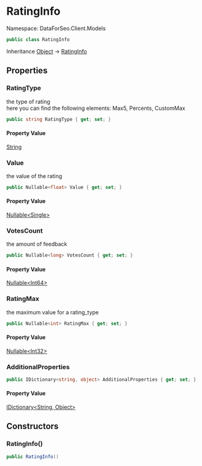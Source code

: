 # RatingInfo

Namespace: DataForSeo.Client.Models

```csharp
public class RatingInfo
```

Inheritance [Object](https://docs.microsoft.com/en-us/dotnet/api/system.object) → [RatingInfo](./dataforseo.client.models.ratinginfo.md)

## Properties

### **RatingType**

the type of rating
 <br>here you can find the following elements: Max5, Percents, CustomMax

```csharp
public string RatingType { get; set; }
```

#### Property Value

[String](https://docs.microsoft.com/en-us/dotnet/api/system.string)<br>

### **Value**

the value of the rating

```csharp
public Nullable<float> Value { get; set; }
```

#### Property Value

[Nullable&lt;Single&gt;](https://docs.microsoft.com/en-us/dotnet/api/system.nullable-1)<br>

### **VotesCount**

the amount of feedback

```csharp
public Nullable<long> VotesCount { get; set; }
```

#### Property Value

[Nullable&lt;Int64&gt;](https://docs.microsoft.com/en-us/dotnet/api/system.nullable-1)<br>

### **RatingMax**

the maximum value for a rating_type

```csharp
public Nullable<int> RatingMax { get; set; }
```

#### Property Value

[Nullable&lt;Int32&gt;](https://docs.microsoft.com/en-us/dotnet/api/system.nullable-1)<br>

### **AdditionalProperties**

```csharp
public IDictionary<string, object> AdditionalProperties { get; set; }
```

#### Property Value

[IDictionary&lt;String, Object&gt;](https://docs.microsoft.com/en-us/dotnet/api/system.collections.generic.idictionary-2)<br>

## Constructors

### **RatingInfo()**

```csharp
public RatingInfo()
```
